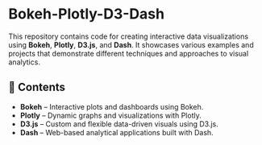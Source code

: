 # Bokeh-Plotly-D3-Dash  

This repository contains code for creating interactive data visualizations using **Bokeh**, **Plotly**, **D3.js**, and **Dash**. It showcases various examples and projects that demonstrate different techniques and approaches to visual analytics.  

## 📁 Contents  
- **Bokeh** – Interactive plots and dashboards using Bokeh.  
- **Plotly** – Dynamic graphs and visualizations with Plotly.  
- **D3.js** – Custom and flexible data-driven visuals using D3.js.  
- **Dash** – Web-based analytical applications built with Dash.

